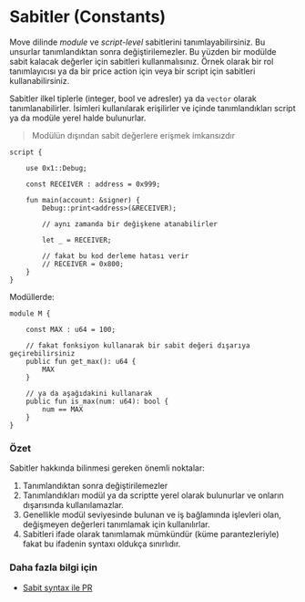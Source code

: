 # Sabitler (Constants)

Move dilinde *module* ve *script-level* sabitlerini tanımlayabilirsiniz. Bu unsurlar tanımlandıktan sonra değiştirilemezler. Bu yüzden bir modülde sabit kalacak değerler için sabitleri kullanmalısınız. Örnek olarak bir rol tanımlayıcısı ya da bir price action için veya bir script için sabitleri kullanabilirsiniz.

Sabitler ilkel tiplerle (integer, bool ve adresler) ya da `vector` olarak tanımlanabilirler. İsimleri kullanılarak erişilirler ve içinde tanımlandıkları script ya da modüle yerel halde bulunurlar.

> Modülün dışından sabit değerlere erişmek imkansızdır

```Move
script {

    use 0x1::Debug;

    const RECEIVER : address = 0x999;

    fun main(account: &signer) {
        Debug::print<address>(&RECEIVER);

        // aynı zamanda bir değişkene atanabilirler

        let _ = RECEIVER;

        // fakat bu kod derleme hatası verir
        // RECEIVER = 0x800;
    }
}
```

Modüllerde:

```Move
module M {

    const MAX : u64 = 100;

    // fakat fonksiyon kullanarak bir sabit değeri dışarıya geçirebilirsiniz
    public fun get_max(): u64 {
        MAX
    }

    // ya da aşağıdakini kullanarak
    public fun is_max(num: u64): bool {
        num == MAX
    }
}
```

### Özet

Sabitler hakkında bilinmesi gereken önemli noktalar:

1.	Tanımlandıktan sonra değiştirilemezler
2.	Tanımlandıkları modül ya da scriptte yerel olarak bulunurlar ve onların dışarısında kullanılamazlar.
3.	Genellikle modül seviyesinde bulunan ve iş bağlamında işlevleri olan, değişmeyen değerleri tanımlamak için kullanılırlar.
4.	Sabitleri ifade olarak tanımlamak mümkündür (küme parantezleriyle) fakat bu ifadenin syntaxı oldukça sınırlıdır.


### Daha fazla bilgi için

- [Sabit syntax ile PR](https://github.com/diem/diem/pull/4653)
